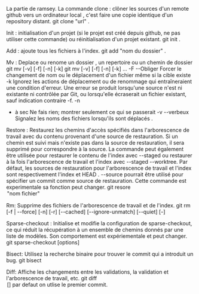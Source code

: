 La partie de ramsey.
La commande clone :
clôner les sources d'un remote github vers un ordinateur local , c'est faire une copie identique d'un repository distant.
git clone "url" .

Init : 
initialisation d'un projet (si le projet est créé depuis github, ne pas utiliser cette commande)
ou réinitialisation d'un projet existant.
git init .

Add :
ajoute tous les fichiers à l'index.
git add "nom du dossier" .

Mv :
Deplace ou renome un dossier , un repertoire ou un chemin de dossier
git mv [-v] [-f] [-n] [-k] <source> <destination>
git mv [-v] [-f] [-n] [-k] <source> ... <dossier de destination>
-F
--Obliger
Forcer le changement de nom ou le déplacement d'un fichier même si la cible existe
-k
Ignorez les actions de déplacement ou de renommage qui entraîneraient une condition d'erreur. Une erreur se produit lorsqu'une source n'est ni existante ni contrôlée par Git, ou lorsqu'elle écraserait un fichier existant, sauf indication contraire -f.
-n
- à sec
Ne fais rien; montrer seulement ce qui se passerait
-v
--verbeux
Signalez les noms des fichiers lorsqu'ils sont déplacés .

Restore : 
Restaurez les chemins d'accès spécifiés dans l'arborescence de travail avec du contenu provenant d'une
source de restauration. Si un chemin est suivi mais n'existe pas dans la source de restauration, il sera 
supprimé pour correspondre à la source.
La commande peut également être utilisée pour restaurer le contenu de l'index avec --staged 
ou restaurer à la fois l'arborescence de travail et l'index avec --staged --worktree.
Par défaut, les sources de restauration pour l'arborescence de travail et l'index sont respectivement l'index et HEAD 
. --source pourrait être utilisé pour spécifier un commit comme source de restauration.
Cette commande est experimentale sa fonction peut changer.
git resore <option> "nom fichier" 

Rm:
Supprime des fichiers de l'arborescence de travail et de l'index.
git rm [-f | --force] [-n] [-r] [--cached] [--ignore-unmatch] [--quiet] [-] <file>

Sparse-checkout :
Initialise et modifie la configuration de sparse-checkout, 
ce qui réduit la récupération à un ensemble de chemins donnés par une liste de modèles.
Son comportement est expériementale et peut changer.
git sparse-checkout <sous-commande> [options]

Bisect:
Utilisez la recherche binaire pour trouver le commit qui a introduit un bug.
git bisect <sous-commande> <options>

Diff:
Affiche les changements entre les validations, la validation et l'arborescence de travail, etc.
git diff <option> [<commit>] 
par defaut on utlise le premier commit.
